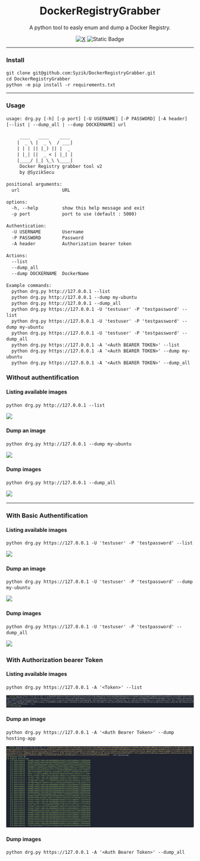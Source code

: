 <h1 align="center">DockerRegistryGrabber</h1>
<p align="center">
    A python tool to easly enum and dump a Docker Registry.
</p>
<p align="center">
<a href="https://twitter.com/intent/follow?screen_name=SyzikSecu"><img  alt="X" src="https://img.shields.io/twitter/follow/SyzikSecu?label=SyzikSecu&style=social" /></a>
<img alt="Static Badge" src="https://img.shields.io/badge/python-3.7+-blue.svg">
</p>

---
### Install 
```
git clone git@github.com:Syzik/DockerRegistryGrabber.git
cd DockerRegistryGrabber
python -m pip install -r requirements.txt
```

---
### Usage 
```
usage: drg.py [-h] [-p port] [-U USERNAME] [-P PASSWORD] [-A header] [--list | --dump_all | --dump DOCKERNAME] url

     ____   ____    ____ 
    |  _ \ |  _ \  / ___|
    | | | || |_) || |  _ 
    | |_| ||  _ < | |_| |
    |____/ |_| \_\ \____|
     Docker Registry grabber tool v2 
     by @SyzikSecu

positional arguments:
  url                URL

options:
  -h, --help         show this help message and exit
  -p port            port to use (default : 5000)

Authentication:
  -U USERNAME        Username
  -P PASSWORD        Password
  -A header          Authorization bearer token

Actions:
  --list
  --dump_all
  --dump DOCKERNAME  DockerName

Example commands:
  python drg.py http://127.0.0.1 --list
  python drg.py http://127.0.0.1 --dump my-ubuntu
  python drg.py http://127.0.0.1 --dump_all
  python drg.py https://127.0.0.1 -U 'testuser' -P 'testpassword' --list
  python drg.py https://127.0.0.1 -U 'testuser' -P 'testpassword' --dump my-ubuntu
  python drg.py https://127.0.0.1 -U 'testuser' -P 'testpassword' --dump_all
  python drg.py https://127.0.0.1 -A '<Auth BEARER TOKEN>' --list
  python drg.py https://127.0.0.1 -A '<Auth BEARER TOKEN>' --dump my-ubuntu
  python drg.py https://127.0.0.1 -A '<Auth BEARER TOKEN>' --dump_all
```

### Without authentification 

#### Listing available images  
```
python drg.py http://127.0.0.1 --list
```
![](./screenshot/list.png)

#### Dump an image
```
python drg.py http://127.0.0.1 --dump my-ubuntu
``` 
![](./screenshot/dump1.png)

#### Dump images 
```
python drg.py http://127.0.0.1 --dump_all
```
![](./screenshot/dump_all.png)

---

### With Basic Authentification

#### Listing available images
```
python drg.py https://127.0.0.1 -U 'testuser' -P 'testpassword' --list
```
![](screenshot/authlist.png)

#### Dump an image 
```
python drg.py https://127.0.0.1 -U 'testuser' -P 'testpassword' --dump my-ubuntu
```
![](screenshot/authdump1.png)

#### Dump images 
```
python drg.py https://127.0.0.1 -U 'testuser' -P 'testpassword' --dump_all
```
![](screenshot/authdump_all.png)

### With Authorization bearer Token

#### Listing available images
```
python drg.py https://127.0.0.1 -A '<Token>' --list
```
![](screenshot/authtokenlist.png)

#### Dump an image 
```
python drg.py https://127.0.0.1 -A '<Auth Bearer Token>' --dump hosting-app
```
![](screenshot/authtokendump.png)

#### Dump images
```
python drg.py https://127.0.0.1 -A '<Auth Bearer Token>' --dump_all
```
